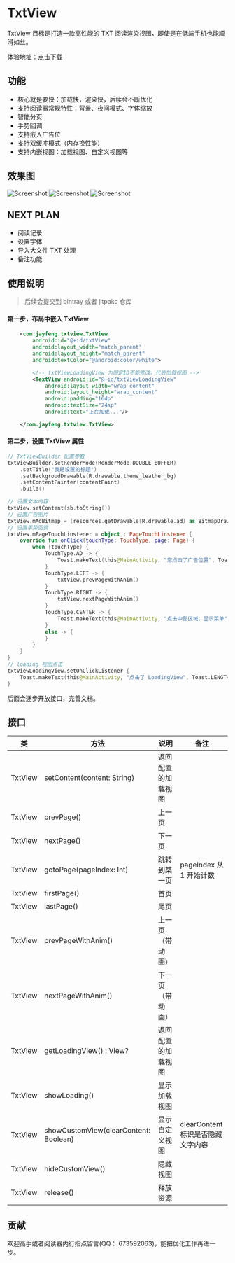 # TxtView

TxtView 目标是打造一款高性能的 TXT 阅读渲染视图，即使是在低端手机也能顺滑如丝。

体验地址：[点击下载](release/)


## 功能

- 核心就是要快：加载快，渲染快，后续会不断优化
- 支持阅读器常规特性：背景、夜间模式、字体缩放
- 智能分页
- 手势回调
- 支持嵌入广告位
- 支持双缓冲模式（内存换性能）
- 支持内嵌视图：加载视图、自定义视图等


## 效果图

![Screenshot](art/screen-config.png)
![Screenshot](art/screen-normal.png)
![Screenshot](art/screen-gpu.png)


## NEXT PLAN

- 阅读记录
- 设置字体
- 导入大文件 TXT 处理
- 备注功能

## 使用说明

> 后续会提交到 bintray 或者 jitpakc 仓库

#### 第一步，布局中嵌入 TxtView

```xml
    <com.jayfeng.txtview.TxtView
        android:id="@+id/txtView"
        android:layout_width="match_parent"
        android:layout_height="match_parent"
        android:textColor="@android:color/white">

        <!-- txtViewLoadingView 为固定ID不能修改。代表加载视图 -->
        <TextView android:id="@+id/txtViewLoadingView"
            android:layout_width="wrap_content"
            android:layout_height="wrap_content"
            android:padding="16dp"
            android:textSize="24sp"
            android:text="正在加载..."/>

    </com.jayfeng.txtview.TxtView>
```

#### 第二步，设置 TxtView 属性

```kotlin
// TxtViewBuilder 配置参数
txtViewBuilder.setRenderMode(RenderMode.DOUBLE_BUFFER)
    .setTitle("我是设置的标题")
    .setBackgroudDrawable(R.drawable.theme_leather_bg)
    .setContentPainter(contentPaint)
    .build()

// 设置文本内容
txtView.setContent(sb.toString())
// 设置广告图片
txtView.mAdBitmap = (resources.getDrawable(R.drawable.ad) as BitmapDrawable).bitmap
// 设置手势回调
txtView.mPageTouchLinstener = object : PageTouchLinstener {
    override fun onClick(touchType: TouchType, page: Page) {
        when (touchType) {
            TouchType.AD -> {
                Toast.makeText(this@MainActivity, "您点击了广告位置", Toast.LENGTH_SHORT).show()
            }
            TouchType.LEFT -> {
                txtView.prevPageWithAnim()
            }
            TouchType.RIGHT -> {
                txtView.nextPageWithAnim()
            }
            TouchType.CENTER -> {
                Toast.makeText(this@MainActivity, "点击中部区域，显示菜单", Toast.LENGTH_SHORT).show()
            }
            else -> {
            }
        }
    }
}
// loading 视图点击
txtViewLoadingView.setOnClickListener {
    Toast.makeText(this@MainActivity, "点击了 LoadingView", Toast.LENGTH_SHORT).show()
}
```

后面会逐步开放接口，完善文档。

## 接口
| 类 | 方法 | 说明 | 备注 |
| - | - | - | - |
| TxtView | setContent(content: String) | 返回配置的加载视图 | |
| TxtView | prevPage() | 上一页 | |
| TxtView | nextPage() | 下一页 | |
| TxtView | gotoPage(pageIndex: Int) | 跳转到某一页 | pageIndex 从 1 开始计数|
| TxtView | firstPage() | 首页 | |
| TxtView | lastPage() | 尾页 | |
| TxtView | prevPageWithAnim() | 上一页（带动画） | |
| TxtView | nextPageWithAnim() | 下一页（带动画） | |
| TxtView | getLoadingView() : View? | 返回配置的加载视图 | |
| TxtView | showLoading() | 显示加载视图 | |
| TxtView | showCustomView(clearContent: Boolean) | 显示自定义视图 | clearContent 标识是否隐藏文字内容|
| TxtView | hideCustomView() | 隐藏视图 | |
| TxtView | release() | 释放资源 | |

## 贡献

欢迎高手或者阅读器内行指点留言(QQ： 673592063)，能把优化工作再进一步。
